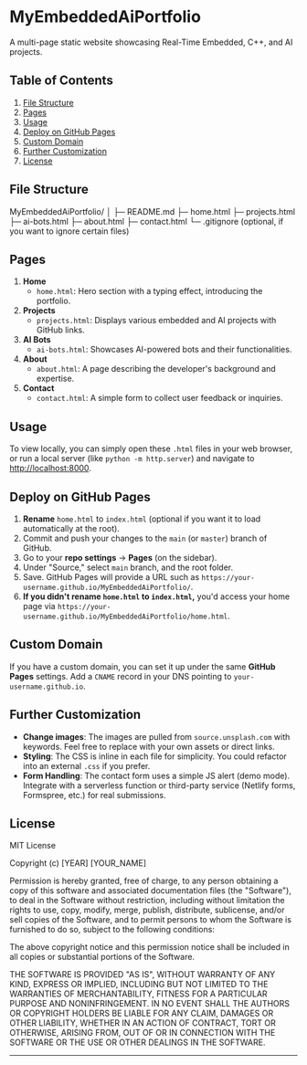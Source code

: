 # MyEmbeddedAiPortfolio

A multi-page static website showcasing Real-Time Embedded, C++, and AI projects.

## Table of Contents
1. [File Structure](#file-structure)
2. [Pages](#pages)
3. [Usage](#usage)
4. [Deploy on GitHub Pages](#deploy-on-github-pages)
5. [Custom Domain](#custom-domain)
6. [Further Customization](#further-customization)
7. [License](#license)

## File Structure

MyEmbeddedAiPortfolio/
│
├─ README.md
├─ home.html
├─ projects.html
├─ ai-bots.html
├─ about.html
├─ contact.html
└─ .gitignore        (optional, if you want to ignore certain files)

## Pages

1. **Home**  
   - `home.html`: Hero section with a typing effect, introducing the portfolio.
2. **Projects**  
   - `projects.html`: Displays various embedded and AI projects with GitHub links.
3. **AI Bots**  
   - `ai-bots.html`: Showcases AI-powered bots and their functionalities.
4. **About**  
   - `about.html`: A page describing the developer's background and expertise.
5. **Contact**  
   - `contact.html`: A simple form to collect user feedback or inquiries.

## Usage

To view locally, you can simply open these `.html` files in your web browser, or run a local server (like `python -m http.server`) and navigate to [http://localhost:8000](http://localhost:8000).

## Deploy on GitHub Pages

1. **Rename** `home.html` to `index.html` (optional if you want it to load automatically at the root).
2. Commit and push your changes to the `main` (or `master`) branch of GitHub.
3. Go to your **repo settings** → **Pages** (on the sidebar).
4. Under "Source," select `main` branch, and the root folder.
5. Save. GitHub Pages will provide a URL such as `https://your-username.github.io/MyEmbeddedAiPortfolio/`.
6. **If you didn't rename `home.html` to `index.html`,** you'd access your home page via `https://your-username.github.io/MyEmbeddedAiPortfolio/home.html`.

## Custom Domain

If you have a custom domain, you can set it up under the same **GitHub Pages** settings. Add a `CNAME` record in your DNS pointing to `your-username.github.io`.

## Further Customization

- **Change images**: The images are pulled from `source.unsplash.com` with keywords. Feel free to replace with your own assets or direct links.
- **Styling**: The CSS is inline in each file for simplicity. You could refactor into an external `.css` if you prefer.
- **Form Handling**: The contact form uses a simple JS alert (demo mode). Integrate with a serverless function or third-party service (Netlify forms, Formspree, etc.) for real submissions.

## License

MIT License

Copyright (c) [YEAR] [YOUR_NAME]

Permission is hereby granted, free of charge, to any person obtaining a copy
of this software and associated documentation files (the "Software"), to deal
in the Software without restriction, including without limitation the rights 
to use, copy, modify, merge, publish, distribute, sublicense, and/or sell copies 
of the Software, and to permit persons to whom the Software is furnished to do 
so, subject to the following conditions:

The above copyright notice and this permission notice shall be included in all 
copies or substantial portions of the Software.

THE SOFTWARE IS PROVIDED "AS IS", WITHOUT WARRANTY OF ANY KIND, EXPRESS OR 
IMPLIED, INCLUDING BUT NOT LIMITED TO THE WARRANTIES OF MERCHANTABILITY, FITNESS 
FOR A PARTICULAR PURPOSE AND NONINFRINGEMENT. IN NO EVENT SHALL THE AUTHORS OR 
COPYRIGHT HOLDERS BE LIABLE FOR ANY CLAIM, DAMAGES OR OTHER LIABILITY, WHETHER 
IN AN ACTION OF CONTRACT, TORT OR OTHERWISE, ARISING FROM, OUT OF OR IN 
CONNECTION WITH THE SOFTWARE OR THE USE OR OTHER DEALINGS IN THE SOFTWARE.


---
